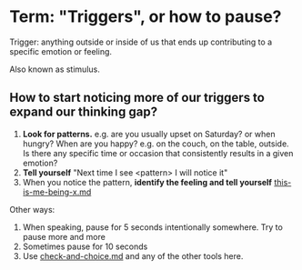 # Term: "Triggers", or how to pause?

Trigger: anything outside or inside of us that ends up contributing to a specific emotion or feeling.

Also known as stimulus.

## How to start noticing more of our triggers to expand our thinking gap?

1. **Look for patterns.** e.g. are you usually upset on Saturday? or when hungry? When are you happy? e.g. on the couch, on the table, outside. Is there any specific time or occasion that consistently results in a given emotion?
2. **Tell yourself** "Next time I see \<pattern> I will notice it"
3. When you notice the pattern, **identify the feeling and tell yourself** [this-is-me-being-x.md](../self-awareness/this-is-me-being-x.md "mention")

Other ways:

1. When speaking, pause for 5 seconds intentionally somewhere. Try to pause more and more
2. Sometimes pause for 10 seconds
3. Use [check-and-choice.md](../learn-a-new-language/check-and-choice.md "mention") and any of the other tools here.&#x20;

